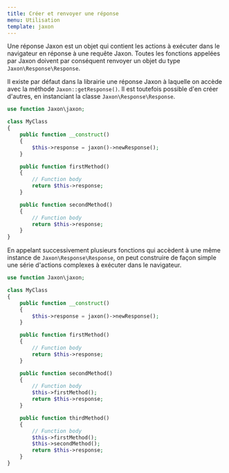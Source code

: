 ```yaml
---
title: Créer et renvoyer une réponse
menu: Utilisation
template: jaxon
---
```


Une réponse Jaxon est un objet qui contient les actions à exécuter dans le navigateur en réponse à une requête Jaxon.
Toutes les fonctions appelées par Jaxon doivent par conséquent renvoyer un objet du type `Jaxon\Response\Response`.

Il existe par défaut dans la librairie une réponse Jaxon à laquelle on accède avec la méthode `Jaxon::getResponse()`.
Il est toutefois possible d'en créer d'autres, en instanciant la classe `Jaxon\Response\Response`.

```php
use function Jaxon\jaxon;

class MyClass
{
    public function __construct()
    {
        $this->response = jaxon()->newResponse();
    }

    public function firstMethod()
    {
        // Function body
        return $this->response;
    }

    public function secondMethod()
    {
        // Function body
        return $this->response;
    }
}
```

En appelant successivement plusieurs fonctions qui accèdent à une même instance de `Jaxon\Response\Response`, on peut construire de façon simple une série d'actions complexes à exécuter dans le navigateur.

```php
use function Jaxon\jaxon;

class MyClass
{
    public function __construct()
    {
        $this->response = jaxon()->newResponse();
    }

    public function firstMethod()
    {
        // Function body
        return $this->response;
    }

    public function secondMethod()
    {
        // Function body
        $this->firstMethod();
        return $this->response;
    }

    public function thirdMethod()
    {
        // Function body
        $this->firstMethod();
        $this->secondMethod();
        return $this->response;
    }
}
```
